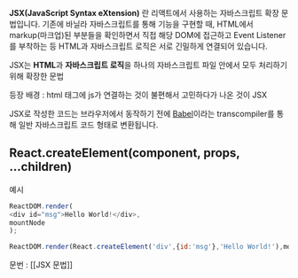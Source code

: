---
---

**JSX(JavaScript Syntax eXtension)** 란 리액트에서 사용하는 자바스크립트 확장 문법입니다. 기존에 바닐라 자바스크립트를 통해 기능을 구현할 때, HTML에서 markup(마크업)된 부분들을 확인하면서 직접 해당 DOM에 접근하고 Event Listener를 부착하는 등 HTML과 자바스크립트 로직은 서로 긴밀하게 연결되어 있습니다. 

JSX는 **HTML**과 **자바스크립트 로직**을 하나의 자바스크립트 파일 안에서 모두 처리하기 위해 확장한 문법


등장 배경 : html 태그에 js가 연결하는 것이 불편해서 고민하다가 나온 것이 JSX
 

JSX로 작성한 코드는 브라우저에서 동작하기 전에 [Babel](https://babeljs.io/)이라는 transcompiler를 통해 일반 자바스크립트 코드 형태로 변환됩니다.


## React.createElement(component, props, ...children)
예시
```js
ReactDOM.render(
<div id="msg">Hello World!</div>,
mountNode
);

ReactDOM.render(React.createElement('div',{id:'msg'},'Hello World!'),mountNode))
```




문번 : [[JSX 문법]]
